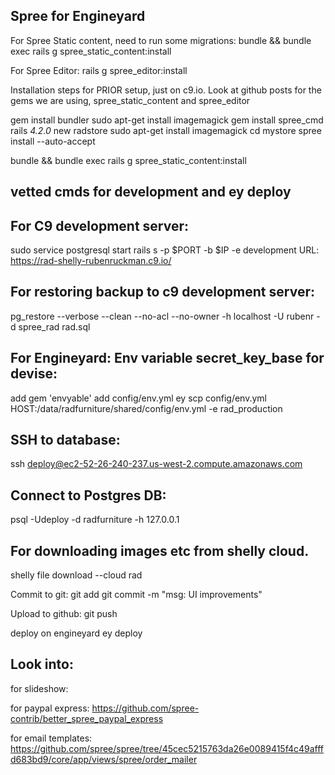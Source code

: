 Spree for Engineyard
-------------------------------------------------------------------

For Spree Static content, need to run some migrations:
bundle && bundle exec rails g spree_static_content:install

For Spree Editor:
rails g spree_editor:install

Installation steps for PRIOR setup, just on c9.io.  Look at github posts for the gems we are using, spree_static_content and spree_editor

gem install bundler
sudo apt-get install imagemagick
gem install spree_cmd
rails _4.2.0_ new radstore
sudo apt-get install imagemagick
cd mystore
spree install --auto-accept

bundle && bundle exec rails g spree_static_content:install

vetted cmds for development and ey deploy
-------------------------------------------------------------------

For C9 development server:
--------------------------
sudo service postgresql start
rails s -p $PORT -b $IP -e development
URL: https://rad-shelly-rubenruckman.c9.io/


For restoring backup to c9 development server:
-------------------------------------------------------------------
pg_restore --verbose --clean --no-acl --no-owner -h localhost -U rubenr -d spree_rad rad.sql


For Engineyard: Env variable secret_key_base for devise:
------------------------------------------
add gem 'envyable'
add config/env.yml
ey scp config/env.yml HOST:/data/radfurniture/shared/config/env.yml -e rad_production

SSH to database:
-----------------------------------
ssh deploy@ec2-52-26-240-237.us-west-2.compute.amazonaws.com

Connect to Postgres DB:
-------------------------------------------
psql -Udeploy -d radfurniture -h 127.0.0.1

For downloading images etc from shelly cloud.
--------------------------------------------------------------------
shelly file download --cloud rad

Commit to git:
git add 
git commit -m "msg: UI improvements"


Upload to github:
git push


deploy on engineyard
ey deploy

Look into:
---------------------------------------------
for slideshow:

for paypal express:
https://github.com/spree-contrib/better_spree_paypal_express

for email templates:
https://github.com/spree/spree/tree/45cec5215763da26e0089415f4c49afffd683bd9/core/app/views/spree/order_mailer